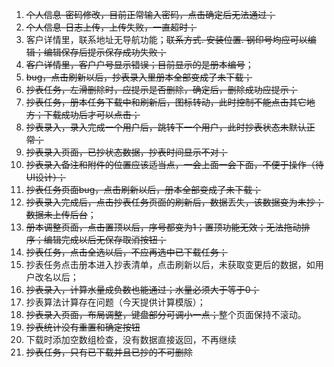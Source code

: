 1. ~~个人信息-密码修改，目前正常输入密码，点击确定后无法通过；~~
2. ~~个人信息-日志上传，上传失败，一直超时；~~
3. 客户详情里，联系地址无导航功能；~~联系方式. 安装位置. 钢印号均应可以编辑；编辑保存后提示保存成功失败；~~
4. ~~客户详情里，客户户号显示错误；目前显示的是册本编号~~；
5. ~~bug，点击刷新以后，抄表录入里册本全部变成了未下载；~~
6. ~~抄表任务，左滑删除时，应提示是否删除，确定后，删除成功应提示；~~
7. ~~抄表任务，册本任务下载中和刷新后，图标转动，此时控制不能点击其它地方；下载成功后才可以点击；~~
8. ~~抄表录入，录入完成一个用户后，跳转下一个用户，此时抄表状态未默认正常；~~
9. ~~抄表录入页面，已抄状态数据，抄表时间显示不对；~~
10. ~~抄表录入备注和附件的位置应该适当点，一会上面一会下面，不便于操作（待UI设计）；~~
11. ~~抄表任务页面bug，点击刷新以后，册本全部变成了未下载；~~
12. ~~抄表录入完成后，点击抄表任务页面的刷新后，数据丢失，该数据变为未抄；数据未上传后台~~；
13. ~~册本调整页面，点击置顶以后，序号都变为1；置顶功能无效；无法拖动排序；编辑完成以后无保存取消按钮；~~
14. ~~抄表任务，点击全选以后，不应再选中已下载任务；~~
15. 抄表任务点击册本进入抄表清单，点击刷新以后，未获取变更后的数据，如用户改名以后；
16. ~~抄表录入，计算水量成负数也能通过；水量必须大于等于0；~~
17. 抄表算法计算存在问题（今天提供计算模版）；
18. ~~抄表录入页面，布局调整，键盘部分可调小一点；~~整个页面保持不滚动。
19. ~~抄表统计没有重置和确定按钮~~
20. 下载时添加空数组检查，没有数据直接返回，不再继续
21. ~~抄表任务，只有已下载并且已抄的不可删除~~
